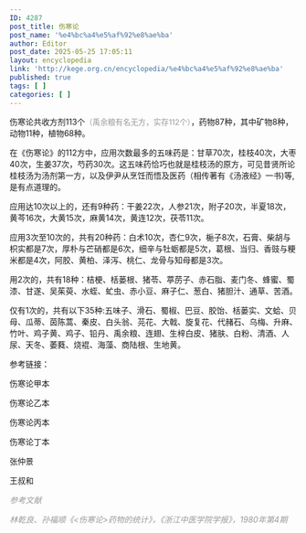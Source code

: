 ```yaml
---
ID: 4287
post_title: 伤寒论
post_name: '%e4%bc%a4%e5%af%92%e8%ae%ba'
author: Editor
post_date: 2025-05-25 17:05:11
layout: encyclopedia
link: 'http://kege.org.cn/encyclopedia/%e4%bc%a4%e5%af%92%e8%ae%ba'
published: true
tags: [ ]
categories: [ ]
---
```

伤寒论共收方剂113个<span style="color: #999999; font-size: 10pt;">（禹余粮有名无方，实存112个）</span>，药物87种，其中矿物8种，动物11种，植物68种。

在《伤寒论》的112方中，应用次数最多的五味药是：甘草70次，桂枝40次，大枣40次，生姜37次，芍药30次。这五味药恰巧也就是桂枝汤的原方，可见昔贤所论桂枝汤为汤剂第一方，以及伊尹从烹饪而悟及医药（相传著有《汤液经》一书)等,是有点道理的。

应用达10次以上的，还有9种药：干姜22次，人参21次，附子20次，半夏18次，黄芩16次，大黄15次，麻黄14次，黄连12次，茯苓11次。

应用3次至10次的，共有20种药：白术10次，杏仁9次，梔子8次，石膏、柴胡与枳实都是7次，厚朴与芒硝都是6次，细辛与牡蛎都是5次，葛根、当归、香豉与粳米都是4次，阿胶、黄柏、泽泻、桃仁、龙骨与知母都是3次。

用2次的，共有18种：桔梗、栝蒌根、猪苓、葶苈子、赤石脂、麦门冬、蜂蜜、蜀漆、甘遂、吴茱萸、水蛭、虻虫、赤小豆、麻子仁、葱白、猪胆汁、通草、苦酒。

仅有1次的，共有以下35种:五味子、滑石、蜀椒、巴豆、胶饴、栝蒌实、文蛤、贝母、瓜蒂、茵陈蒿、秦皮、白头翁、芫花、大戟、旋复花、代赭石、乌梅、升麻、竹叶、鸡子黄、鸡子、铅丹、禹余粮、连翅、生梓白皮、猪肤、白粉、清酒、人尿、天冬、萎蕤、烧裩、海藻、商陆根、生地黄。

参考链接：

伤寒论甲本

伤寒论乙本

伤寒论丙本

伤寒论丁本

张仲景

王叔和

<span style="color: #999999;"><em>参考文献</em></span>

<span style="color: #999999;"><em>林乾良、孙福顺《&lt;伤寒论&gt;药物的统计》，《浙江中医学院学报》，1980年第4期</em></span>

&nbsp;